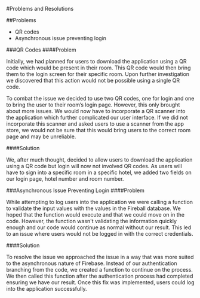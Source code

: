 #Problems and Resolutions 

##Problems

- QR codes 
- Asynchronous issue preventing login

###QR Codes
####Problem

Initially, we had planned for users to download the application using a QR code which would be present in their room. This QR code would then bring them to the login screen for their specific room. Upon further investigation we discovered that this action would not be possible using a single QR code. 

To combat the issue we decided to use two QR codes, one for login and one to bring the user to their room’s login page. However, this only brought about more issues. We would now have to incorporate a QR scanner into the application which further complicated our user interface. If we did not incorporate this scanner and asked users to use a scanner from the app store, we would not be sure that this would bring users to the correct room page and may be unreliable. 

####Solution

We, after much thought, decided to allow users to download the application using a QR code but login will now not involved QR codes. As users will have to sign into a specific room in a specific hotel, we added two fields on our login page, hotel number and room number. 


###Asynchronous Issue Preventing Login
####Problem

While attempting to log users into the application we were calling a function to validate the input values with the values in the Fireball database. We hoped that the function would execute and that we could move on in the code. However, the function wasn't validating the information quickly enough and our code would continue as normal without our result. This led to an issue where users would not be logged in with the correct credentials. 

####Solution

To resolve the issue we approached the issue in a way that was more suited to the asynchronous nature of Firebase. Instead of our authentication branching from the code, we created a function to continue on the process. We then called this function after the authentication process had completed ensuring we have our result. Once this fix was implemented, users could log into the application successfully. 
